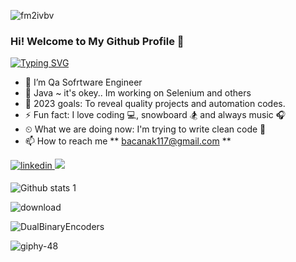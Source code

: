 ![fm2ivbv](https://user-images.githubusercontent.com/117370164/206865036-4045ada8-540a-4b2a-b3a6-73d295781701.jpg)

### Hi! Welcome to My Github Profile 👋

[![Typing SVG](https://readme-typing-svg.herokuapp.com?color=%23732DA4&lines=QA+Automation+Engineer+%7C+Turkey;I'm+Mustafa;I+am+sharing+my+projects+in+here;I+usually+using+;Java+programming+language+for+projects)](https://git.io/typing-svg)


- 🔭 I’m Qa Sofrtware Engineer                                                                            
- 🌱 Java ~ it's okey.. Im working on Selenium and others
- 💪 2023 goals: To reveal quality projects and automation codes.
- ⚡ Fun fact: I love coding 💻, snowboard 🏂 and always music 🎧
- ⏲ What we are doing now: I'm trying to write clean code 🚀
- 📫 How to reach me ** bacanak117@gmail.com ** 
<a href="https://www.linkedin.com/in/mustafa-bacanak-4515a924b/" target="_blank">
<img src=https://img.shields.io/badge/LinkedIn-0077B5?style=for-the-badge&logo=linkedin&logoColor=white alt=linkedin style="margin-bottom: 5px;" />
</a> 
<a target="_blank"href="https://medium.com/@bacanak117"><img src="https://img.shields.io/badge/Medium-12100E?style=for-the-badge&logo=medium&logoColor=white" /></a>&nbsp;&nbsp;&nbsp;

![Github stats 1](https://github-readme-stats.vercel.app/api?username=MustafaBacanak&show_icons=true&theme=gradient)


![download](https://user-images.githubusercontent.com/117370164/206866827-5845cc1d-fc49-4728-b68c-ecd3997f2e72.jpg)

![DualBinaryEncoders](https://user-images.githubusercontent.com/117370164/206866888-a10af769-e8ab-4e87-83d2-efcd89eb92bd.gif)


![giphy-48](https://user-images.githubusercontent.com/117370164/206866822-cec49c33-6b34-4144-9895-da56ff2df5af.gif)









